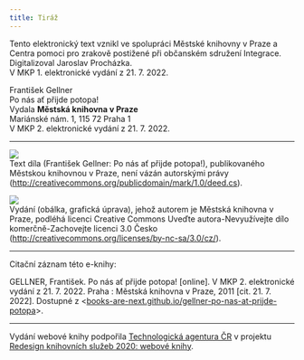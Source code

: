 ```yaml
---
title: Tiráž
---
```


Tento elektronický text vznikl ve spolupráci Městské knihovny v Praze a Centra pomoci pro zrakově postižené při občanském sdružení Integrace. Digitalizoval Jaroslav Procházka.  
V MKP 1. elektronické vydání z 21. 7. 2022.

František Gellner    
Po nás ať přijde potopa!  
Vydala **Městská knihovna v Praze**  
Mariánské nám. 1, 115 72 Praha 1  
V MKP 2. elektronické vydání z 21. 7. 2022.

***

![](../Images/pd-88x31.png)  
Text díla (František Gellner: Po nás ať přijde potopa!), publikovaného Městskou knihovnou v Praze, není vázán autorskými právy (http://creativecommons.org/publicdomain/mark/1.0/deed.cs).

![](../Images/88x31.png)  
Vydání (obálka, grafická úprava), jehož autorem je Městská knihovna v Praze, podléhá licenci Creative Commons Uveďte autora-Nevyužívejte dílo komerčně-Zachovejte licenci 3.0 Česko (http://creativecommons.org/licenses/by-nc-sa/3.0/cz/).

***

Citační záznam této e-knihy:

GELLNER, František. Po nás ať přijde potopa! \[online\]. V MKP 2. elektronické vydání z 21. 7. 2022. Praha : Městská knihovna v Praze, 2011 \[cit. 21. 7. 2022]. Dostupné z <[books-are-next.github.io/gellner-po-nas-at-prijde-potopa](https://books-are-next.github.io/gellner-po-nas-at-prijde-potopa/)>.

***

Vydání webové knihy podpořila [Technologická agentura ČR](https://www.tacr.cz/) v projektu [Redesign knihovních služeb 2020: webové knihy](https://starfos.tacr.cz/cs/project/TL04000391).